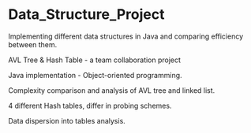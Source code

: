 # Data_Structure_Project

Implementing different data structures in Java and comparing efficiency between them.

AVL Tree & Hash Table - a team collaboration project

Java implementation - Object-oriented programming.

Complexity comparison and analysis of AVL tree and linked list.

4 different Hash tables, differ in probing schemes.

Data dispersion into tables analysis.
